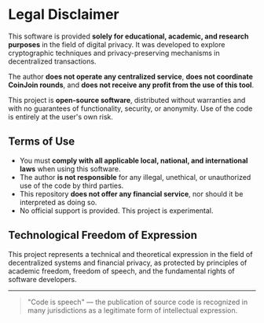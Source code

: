 # Legal Disclaimer

This software is provided **solely for educational, academic, and research purposes** in the field of digital privacy. It was developed to explore cryptographic techniques and privacy-preserving mechanisms in decentralized transactions.

The author **does not operate any centralized service**, **does not coordinate CoinJoin rounds**, and **does not receive any profit from the use of this tool**.

This project is **open-source software**, distributed without warranties and with no guarantees of functionality, security, or anonymity. Use of the code is entirely at the user's own risk.

## Terms of Use

- You must **comply with all applicable local, national, and international laws** when using this software.
- The author **is not responsible** for any illegal, unethical, or unauthorized use of the code by third parties.
- This repository **does not offer any financial service**, nor should it be interpreted as doing so.
- No official support is provided. This project is experimental.

## Technological Freedom of Expression

This project represents a technical and theoretical expression in the field of decentralized systems and financial privacy, as protected by principles of academic freedom, freedom of speech, and the fundamental rights of software developers.

---

> "Code is speech" — the publication of source code is recognized in many jurisdictions as a legitimate form of intellectual expression.
